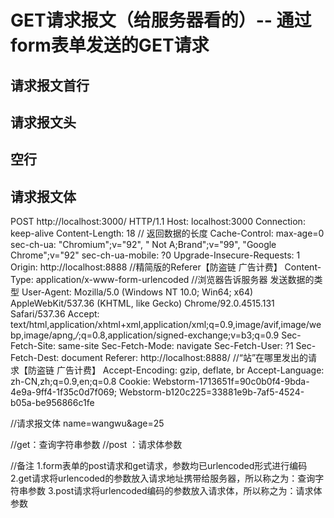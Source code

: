 # GET请求报文（给服务器看的）-- 通过form表单发送的GET请求

   
  
## 请求报文首行
   
## 请求报文头
    
## 空行

## 请求报文体


POST http://localhost:3000/ HTTP/1.1
Host: localhost:3000
Connection: keep-alive
Content-Length: 18   // 返回数据的长度
Cache-Control: max-age=0
sec-ch-ua: "Chromium";v="92", " Not A;Brand";v="99", "Google Chrome";v="92"
sec-ch-ua-mobile: ?0
Upgrade-Insecure-Requests: 1
Origin: http://localhost:8888   //精简版的Referer【防盗链 广告计费】
Content-Type: application/x-www-form-urlencoded  //浏览器告诉服务器 发送数据的类型
User-Agent: Mozilla/5.0 (Windows NT 10.0; Win64; x64) AppleWebKit/537.36 (KHTML, like Gecko) Chrome/92.0.4515.131 Safari/537.36
Accept: text/html,application/xhtml+xml,application/xml;q=0.9,image/avif,image/webp,image/apng,*/*;q=0.8,application/signed-exchange;v=b3;q=0.9
Sec-Fetch-Site: same-site
Sec-Fetch-Mode: navigate
Sec-Fetch-User: ?1
Sec-Fetch-Dest: document
Referer: http://localhost:8888/     //“站”在哪里发出的请求【防盗链 广告计费】
Accept-Encoding: gzip, deflate, br
Accept-Language: zh-CN,zh;q=0.9,en;q=0.8
Cookie: Webstorm-1713651f=90c0b0f4-9bda-4e9a-9ff4-1f35c0d7f069; Webstorm-b120c225=33881e9b-7af5-4524-b05a-be956866c1fe

//请求报文体
name=wangwu&age=25

//get：查询字符串参数
//post ：请求体参数

//备注
1.form表单的post请求和get请求，参数均已urlencoded形式进行编码
2.get请求将urlencoded的参数放入请求地址携带给服务器，所以称之为：查询字符串参数
3.post请求将urlencoded编码的参数放入请求体，所以称之为：请求体参数